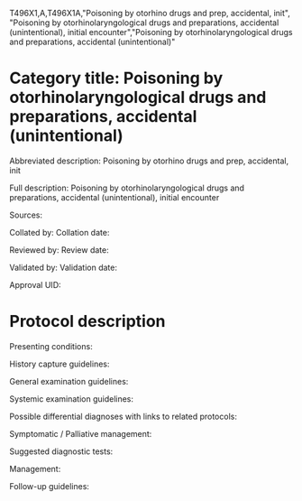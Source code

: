 T496X1,A,T496X1A,"Poisoning by otorhino drugs and prep, accidental, init", "Poisoning by otorhinolaryngological drugs and preparations, accidental (unintentional), initial encounter","Poisoning by otorhinolaryngological drugs and preparations, accidental (unintentional)"
# Category title: Poisoning by otorhinolaryngological drugs and preparations, accidental (unintentional)

Abbreviated description: Poisoning by otorhino drugs and prep, accidental, init

Full description: Poisoning by otorhinolaryngological drugs and preparations, accidental (unintentional), initial encounter

Sources:

Collated by:
Collation date:

Reviewed by:
Review date:

Validated by:
Validation date:

Approval UID:

# Protocol description

Presenting conditions:

History capture guidelines:

General examination guidelines:

Systemic examination guidelines:

Possible differential diagnoses with links to related protocols:

Symptomatic / Palliative management:

Suggested diagnostic tests:

Management:

Follow-up guidelines:
